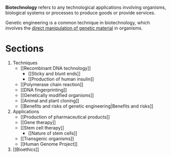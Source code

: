 **Biotechnology** refers to any technological applications involving <span class="hi-green">organisms, biological systems or processes</span> to produce goods or provide services.

<span class="hi-blue">Genetic engineering</span> is a common technique in biotechnology, which involves the <u>direct manipulation of genetic material</u> in organisms.

# Sections
1. Techniques
	- [[Recombinant DNA technology]]
		- [[Sticky and blunt ends]]
		- [[Production of human insulin]]
	- [[Polymerase chain reaction]]
	- [[DNA fingerprinting]]
	- [[Genetically modified organisms]]
	- [[Animal and plant cloning]]
	- [[Benefits and risks of genetic engineering|Benefits and risks]]
2. Applications
	- [[Production of pharmaceutical products]]
	- [[Gene therapy]]
	- [[Stem cell therapy]]
		- [[Nature of stem cells]]
	- [[Transgenic organisms]]
	- [[Human Genome Project]]
3. [[Bioethics]]
